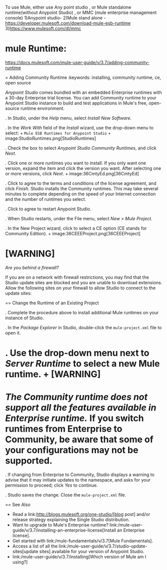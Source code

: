 
To use Mule, either use Any point studio , or Mule standalone runtime(without Anypoint Studio) , or MMC (mule enterprise management console)
1)Anypoint studio-
2)Mule stand alone - https://developer.mulesoft.com/download-mule-esb-runtime
3)https://www.mulesoft.com/dl/mmc





mule Runtime:
============
https://docs.mulesoft.com/mule-user-guide/v/3.7/adding-community-runtime

= Adding Community Runtime
:keywords: installing, community runtime, ce, open source

*Anypoint Studio* comes bundled with an embedded Enterprise runtimes with a 30-day Enterprise trial license. You can add Community runtime to your Anypoint Studio instance to build and test applications in Mule's free, open-source runtime environment.

. In Studio, under the *Help* menu, select *Install New Software.*

. In the *Work With* field of the *Install* wizard, use the drop-down menu to select:
+
`Mule ESB Runtimes for Anypoint Studio`
+
image:StudioRuntimes.png[StudioRuntimes]

. Check the box to select *Anypoint Studio Community Runtimes*, and click *Next*.

. Click one or more runtimes you want to install. If you only want one version, expand the item and click the version you want. After selecting one or more versions, click *Next*.
+
image:36CmtyEd.png[36CmtyEd]

. Click to agree to the terms and conditions of the license agreement, and click *Finish*. Studio installs the Community runtimes. This may take several minutes to complete depending on the speed of your Internet connection and the number of runtimes you select.

. Click to agree to restart Anypoint Studio.

. When Studio restarts, under the File menu, select *New* > *Mule Project.*

. In the New Project wizard, click to select a CE option (CE stands for Community Edition).
+
image:36CEEEProject.png[36CEEEProject]

[WARNING]
====
*Are you behind a firewall?*

If you are on a network with firewall restrictions, you may find that the Studio update sites are blocked and you are unable to download extensions. Allow the following sites on your firewall to allow Studio to connect to the update sites:


== Change the Runtime of an Existing Project

. Complete the procedure above to install additional Mule runtimes on your instance of Studio. 

. In the *Package Explorer* in Studio, double-click the `mule-project.xml` file to open it.

. Use the drop-down menu next to *Server Runtime* to select a new Mule runtime.
+
[WARNING]
====
*The Community runtime does not support all the features available in Enterprise runtime.* If you switch runtimes from Enterprise to Community, be aware that some of your configurations may not be supported.
====
. If changing from Enterprise to Community, Studio displays a warning to advise that it may initiate updates to the namespace, and asks for your permission to proceed; click *Yes* to continue. 

. Studio saves the change. Close the `mule-project.xml` file.

== See Also

* Read a link:http://blogs.mulesoft.org/one-studio/[blog post] and/or release strategy explaining the Single Studio distribution.
* Want to upgrade to Mule's Enterprise runtime? link:/mule-user-guide/v/3.7/installing-an-enterprise-license[Install an Enterprise license].
* Get started with link:/mule-fundamentals/v/3.7[Mule Fundamentals].
* Access a list of all the link:/mule-user-guide/v/3.7/studio-update-sites[update sites] available for your version of Anypoint Studio.
* link:/mule-user-guide/v/3.7/installing[Which version of Mule am I using?]
